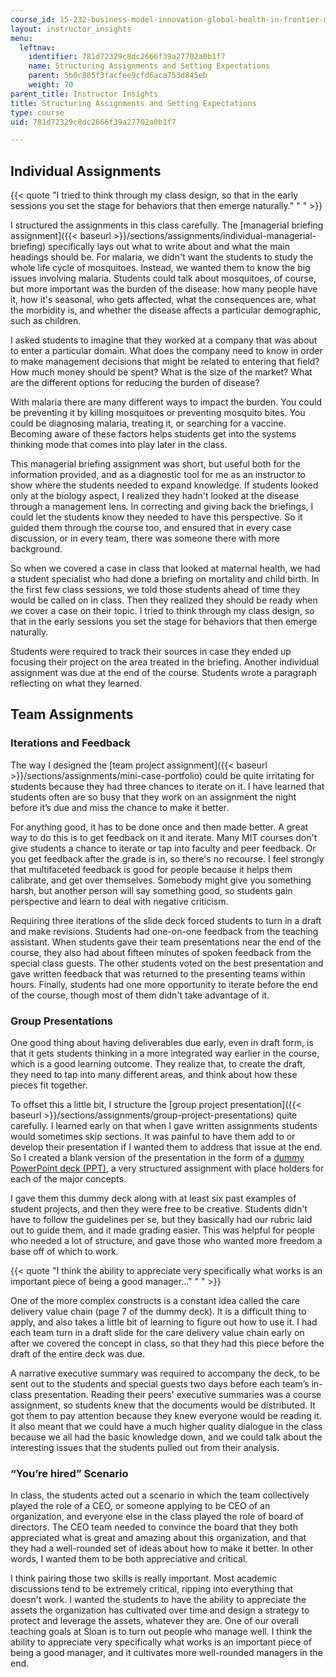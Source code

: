 ```yaml
---
course_id: 15-232-business-model-innovation-global-health-in-frontier-markets-fall-2013
layout: instructor_insights
menu:
  leftnav:
    identifier: 781d72329c8dc2666f39a27702a0b1f7
    name: Structuring Assignments and Setting Expectations
    parent: 5b0c885f3facfee9cfd6aca753d845eb
    weight: 70
parent_title: Instructor Insights
title: Structuring Assignments and Setting Expectations
type: course
uid: 781d72329c8dc2666f39a27702a0b1f7

---
```


Individual Assignments
----------------------

{{< quote "I tried to think through my class design, so that in the early sessions you set the stage for behaviors that then emerge naturally." " " >}}

I structured the assignments in this class carefully. The [managerial briefing assignment]({{< baseurl >}}/sections/assignments/individual-managerial-briefing) specifically lays out what to write about and what the main headings should be. For malaria, we didn't want the students to study the whole life cycle of mosquitoes. Instead, we wanted them to know the big issues involving malaria. Students could talk about mosquitoes, of course, but more important was the burden of the disease: how many people have it, how it's seasonal, who gets affected, what the consequences are, what the morbidity is, and whether the disease affects a particular demographic, such as children.

I asked students to imagine that they worked at a company that was about to enter a particular domain. What does the company need to know in order to make management decisions that might be related to entering that field? How much money should be spent? What is the size of the market? What are the different options for reducing the burden of disease?

With malaria there are many different ways to impact the burden. You could be preventing it by killing mosquitoes or preventing mosquito bites. You could be diagnosing malaria, treating it, or searching for a vaccine. Becoming aware of these factors helps students get into the systems thinking mode that comes into play later in the class.

This managerial briefing assignment was short, but useful both for the information provided, and as a diagnostic tool for me as an instructor to show where the students needed to expand knowledge. If students looked only at the biology aspect, I realized they hadn't looked at the disease through a management lens. In correcting and giving back the briefings, I could let the students know they needed to have this perspective. So it guided them through the course too, and ensured that in every case discussion, or in every team, there was someone there with more background.

So when we covered a case in class that looked at maternal health, we had a student specialist who had done a briefing on mortality and child birth. In the first few class sessions, we told those students ahead of time they would be called on in class. Then they realized they should be ready when we cover a case on their topic. I tried to think through my class design, so that in the early sessions you set the stage for behaviors that then emerge naturally.

Students were required to track their sources in case they ended up focusing their project on the area treated in the briefing. Another individual assignment was due at the end of the course. Students wrote a paragraph reflecting on what they learned.

Team Assignments
----------------

### Iterations and Feedback

The way I designed the [team project assignment]({{< baseurl >}}/sections/assignments/mini-case-portfolio) could be quite irritating for students because they had three chances to iterate on it. I have learned that students often are so busy that they work on an assignment the night before it’s due and miss the chance to make it better.

For anything good, it has to be done once and then made better. A great way to do this is to get feedback on it and iterate. Many MIT courses don't give students a chance to iterate or tap into faculty and peer feedback. Or you get feedback after the grade is in, so there's no recourse. I feel strongly that multifaceted feedback is good for people because it helps them calibrate, and get over themselves. Somebody might give you something harsh, but another person will say something good, so students gain perspective and learn to deal with negative criticism.

Requiring three iterations of the slide deck forced students to turn in a draft and make revisions. Students had one-on-one feedback from the teaching assistant. When students gave their team presentations near the end of the course, they also had about fifteen minutes of spoken feedback from the special class guests. The other students voted on the best presentation and gave written feedback that was returned to the presenting teams within hours. Finally, students had one more opportunity to iterate before the end of the course, though most of them didn't take advantage of it.

### Group Presentations

One good thing about having deliverables due early, even in draft form, is that it gets students thinking in a more integrated way earlier in the course, which is a good learning outcome. They realize that, to create the draft, they need to tap into many different areas, and think about how these pieces fit together.

To offset this a little bit, I structure the [group project presentation]({{< baseurl >}}/sections/assignments/group-project-presentations) quite carefully. I learned early on that when I gave written assignments students would sometimes skip sections. It was painful to have them add to or develop their presentation if I wanted them to address that issue at the end. So I created a blank version of the presentation in the form of a [dummy PowerPoint deck (PPT)](/coursemedia/15-232-business-model-innovation-global-health-in-frontier-markets-fall-2013/17f486b3edd7225ee17f0541c81d7bee_15_232F13_Dummy_Deck.pptx), a very structured assignment with place holders for each of the major concepts.

I gave them this dummy deck along with at least six past examples of student projects, and then they were free to be creative. Students didn't have to follow the guidelines per se, but they basically had our rubric laid out to guide them, and it made grading easier. This was helpful for people who needed a lot of structure, and gave those who wanted more freedom a base off of which to work.

{{< quote "I think the ability to appreciate very specifically what works is an important piece of being a good manager..." " " >}}

One of the more complex constructs is a constant idea called the care delivery value chain (page 7 of the dummy deck). It is a difficult thing to apply, and also takes a little bit of learning to figure out how to use it. I had each team turn in a draft slide for the care delivery value chain early on after we covered the concept in class, so that they had this piece before the draft of the entire deck was due.

A narrative executive summary was required to accompany the deck, to be sent out to the students and special guests two days before each team’s in-class presentation. Reading their peers' executive summaries was a course assignment, so students knew that the documents would be distributed. It got them to pay attention because they knew everyone would be reading it. It also meant that we could have a much higher quality dialogue in the class because we all had the basic knowledge down, and we could talk about the interesting issues that the students pulled out from their analysis.

### “You’re hired” Scenario

In class, the students acted out a scenario in which the team collectively played the role of a CEO, or someone applying to be CEO of an organization, and everyone else in the class played the role of board of directors. The CEO team needed to convince the board that they both appreciated what is great and amazing about this organization, and that they had a well-rounded set of ideas about how to make it better. In other words, I wanted them to be both appreciative and critical.

I think pairing those two skills is really important. Most academic discussions tend to be extremely critical, ripping into everything that doesn't work. I wanted the students to have the ability to appreciate the assets the organization has cultivated over time and design a strategy to protect and leverage the assets, whatever they are. One of our overall teaching goals at Sloan is to turn out people who manage well. I think the ability to appreciate very specifically what works is an important piece of being a good manager, and it cultivates more well-rounded managers in the end.